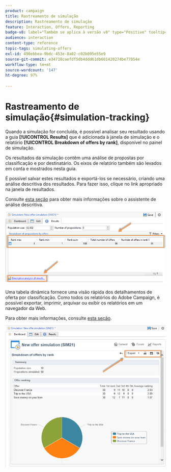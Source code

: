 ```yaml
---
product: campaign
title: Rastreamento de simulação
description: Rastreamento de simulação
feature: Interaction, Offers, Reporting
badge-v8: label="Também se aplica à versão v8" type="Positive" tooltip="Também se aplica ao Campaign v8"
audience: interaction
content-type: reference
topic-tags: simulating-offers
exl-id: 490ebbea-9bdc-453e-8a02-c02b095e55e9
source-git-commit: e34718caefdf5db4ddd61db601420274be77054e
workflow-type: tm+mt
source-wordcount: '147'
ht-degree: 97%

---
```


# Rastreamento de simulação{#simulation-tracking}



Quando a simulação for concluída, é possível analisar seu resultado usando a guia **[!UICONTROL Results]** que é adicionada à janela de simulação e o relatório **[!UICONTROL Breakdown of offers by rank]**, disponível no painel de simulação.

Os resultados da simulação contêm uma análise de propostas por classificação e por destinatário. Os eixos de relatório também são levados em conta e mostrados nesta guia.

É possível salvar estes resultados e exportá-los se necessário, criando uma análise descritiva dos resultados. Para fazer isso, clique no link apropriado na janela de resultados.

Consulte [esta seção](../../reporting/using/about-descriptive-analysis.md) para obter mais informações sobre o assistente de análise descritiva.

![](assets/offer_simulation_012.png)

Uma tabela dinâmica fornece uma visão rápida dos detalhamentos de oferta por classificação. Como todos os relatórios do Adobe Campaign, é possível exportar, imprimir, arquivar ou exibir os relatórios em um navegador da Web.

Para obter mais informações, consulte [esta seção](../../reporting/using/actions-on-reports.md).

![](assets/offer_simulation_013.png)
